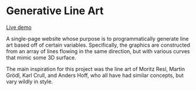 # Generative Line Art

[Live demo](https://wyattades.github.com/generative-line-art)

A single-page website whose purpose is to programmatically generate line art based off of certain variables. Specifically, the graphics are constructed from an array of lines flowing in the same direction, but with various curves that mimic some 3D surface.

The main inspiration for this project was the line art of Moritz Resl, Martin Grödl, Karl Crull, and Anders Hoff, who all have had similar concepts, but vary wildly in style.
